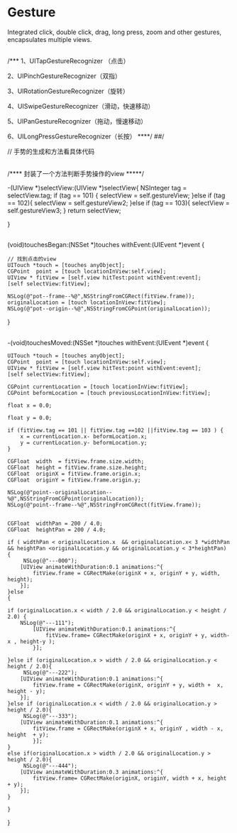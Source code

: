 # Gesture
Integrated click, double click, drag, long press, zoom and other gestures, encapsulates multiple views.
##
/***
 1、UITapGestureRecognizer （点击）
 
 2、UIPinchGestureRecognizer（双指）
 
 3、UIRotationGestureRecognizer（旋转）
 
 4、UISwipeGestureRecognizer（滑动，快速移动）
 
 5、UIPanGestureRecognizer（拖动，慢速移动）
 
 6、UILongPressGestureRecognizer（长按）
 ****/
 ##/
 
// 手势的生成和方法看具体代码

 ##
 /****
       封装了一个方法判断手势操作的view
 *****/
 
 -(UIView *)selectView:(UIView *)selectView{
    NSInteger  tag = selectView.tag;
    if (tag == 101) {
        selectView = self.gestureView;
    }else if (tag == 102){
        selectView = self.gestureView2;
    }else if (tag == 103){
        selectView = self.gestureView3;
    }
    return selectView;

}
 
 ##
 (void)touchesBegan:(NSSet *)touches withEvent:(UIEvent *)event
{

    // 找到点击的view
    UITouch *touch = [touches anyObject];
    CGPoint  point = [touch locationInView:self.view];
    UIView * fitView = [self.view hitTest:point withEvent:event];
    [self selectView:fitView];
    
    NSLog(@"pot--frame--%@",NSStringFromCGRect(fitView.frame));
    originalLocation = [touch locationInView:fitView];
    NSLog(@"pot--origin--%@",NSStringFromCGPoint(originalLocation));
}
##
-(void)touchesMoved:(NSSet *)touches withEvent:(UIEvent *)event
{
     
    UITouch *touch = [touches anyObject];
    CGPoint  point = [touch locationInView:self.view];
    UIView * fitView = [self.view hitTest:point withEvent:event];
    [self selectView:fitView];
    
    CGPoint currentLocation = [touch locationInView:fitView];
    CGPoint beformLocation = [touch previousLocationInView:fitView];
    
    float x = 0.0;
   
    float y = 0.0;
    
    if (fitView.tag == 101 || fitView.tag ==102 ||fitView.tag == 103 ) {
        x = currentLocation.x- beformLocation.x;
        y = currentLocation.y- beformLocation.y;
    }
    
    CGFloat  width  = fitView.frame.size.width;
    CGFloat  height = fitView.frame.size.height;
    CGFloat  originX = fitView.frame.origin.x;
    CGFloat  originY = fitView.frame.origin.y;
    
    NSLog(@"point--originalLocation--%@",NSStringFromCGPoint(originalLocation));
    NSLog(@"point--frame--%@",NSStringFromCGRect(fitView.frame));
    

    CGFloat  widthPan = 200 / 4.0;
    CGFloat  heightPan = 200 / 4.0;
    
    if ( widthPan < originalLocation.x  && originalLocation.x< 3 *widthPan && heightPan <originalLocation.y && originalLocation.y < 3*heightPan) {
         NSLog(@"---000");
        [UIView animateWithDuration:0.1 animations:^{
            fitView.frame = CGRectMake(originX + x, originY + y, width, height);
        }];
    }else
    {
    
    if (originalLocation.x < width / 2.0 && originalLocation.y < height / 2.0) {
        NSLog(@"---111");
            [UIView animateWithDuration:0.1 animations:^{
                fitView.frame= CGRectMake(originX + x, originY + y, width-x , height-y );
            }];
        
    }else if (originalLocation.x > width / 2.0 && originalLocation.y < height / 2.0){
         NSLog(@"---222");
        [UIView animateWithDuration:0.1 animations:^{
            fitView.frame = CGRectMake(originX, originY + y, width +  x, height - y);
        }];
    }else if (originalLocation.x < width / 2.0 && originalLocation.y > height / 2.0){
         NSLog(@"---333");
        [UIView animateWithDuration:0.1 animations:^{
            fitView.frame = CGRectMake(originX + x, originY , width - x, height  + y);
            }];
    }
    else if(originalLocation.x > width / 2.0 && originalLocation.y > height / 2.0){
         NSLog(@"---444");
        [UIView animateWithDuration:0.3 animations:^{
            fitView.frame= CGRectMake(originX, originY, width + x, height + y);
        }];
    }
    
    }
   
}
